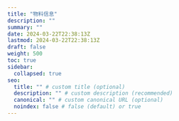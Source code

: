 ```yaml
---
title: "物料信息"
description: ""
summary: ""
date: 2024-03-22T22:38:13Z
lastmod: 2024-03-22T22:38:13Z
draft: false
weight: 500
toc: true
sidebar:
  collapsed: true
seo:
  title: "" # custom title (optional)
  description: "" # custom description (recommended)
  canonical: "" # custom canonical URL (optional)
  noindex: false # false (default) or true
---
```

